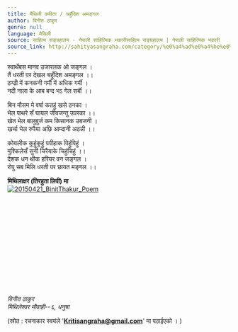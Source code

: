 ```yaml
---
title: मैथिली कविता / चहुँदिश अमङ्गल
author: विनीत ठाकुर
genre: null
language: मैथिली
source: साहित्य सङ्ग्रहालय - नेपाली साहित्यिक भकारीसाहित्य सङ्ग्रहालय | नेपाली साहित्यिक भकारी
source_link: http://sahityasangraha.com/category/%e0%a4%ad%e0%a4%be%e0%a4%b7%e0%a4%be-%e0%a4%ad%e0%a4%be%e0%a4%b7%e0%a5%80-%e0%a4%b8%e0%a4%be%e0%a4%b9%e0%a4%bf%e0%a4%a4%e0%a5%8d%e0%a4%af/%e0%a4%ae%e0%a5%88%e0%a4%a5%e0%a4%bf%e0%a4%b2%e0%a5%80-%e0%a4%b0%e0%a4%9a%e0%a4%a8%e0%a4%be/
---
```


स्वार्थेबस मानव उजारलक ओ जङ्गल ।  
तैं धरती पर देखल चहुँदिश अमङ्गल ।।  
ठण्ढी में कनकनी गर्मी में अधिक गर्मी ।  
नदी नाला के आब बन्द भऽ गेल सर्बी ।।

बिन मौसम मे वर्षा कतहुं खसे ठनका ।  
भेल पाथरे सँ घायल जीवजन्तु उपरका ।।  
खेत भेल बालुबुर्ज कम किसानक उबजनी ।  
खर्चा भेल रुपैया अछि आम्दानी अठन्नी ।।

कोयलीक कुहुंकुहुं पपीहाक पिहुंपिहुं ।  
मुश्किलेसँ सुनी चिरैयाके चिहुंचिहुं ।।  
देशक धन थीक हरियर वन जङ्गल ।  
रोपु सब मिलि धरती पर छायत मङ्गल ।।

**मिथिलाक्षर (तिरहुता लिपी) मा**  
[![20150421\_BinitThakur\_Poem](https://sangrahalaya.files.wordpress.com/2015/10/20150421_binitthakur_poem.jpg?resize=215%2C350)](https://sangrahalaya.files.wordpress.com/2015/10/20150421_binitthakur_poem.jpg?resize=215%2C350)

 

 

 

 

 

 

 

*विनीत ठाकुर  
मिथिलेश्वर मौवाही--६, धनुषा*

(स्रोत : रचनाकार स्वयंले '**Kritisangraha@gmail.com**' मा पठाईएको । )
